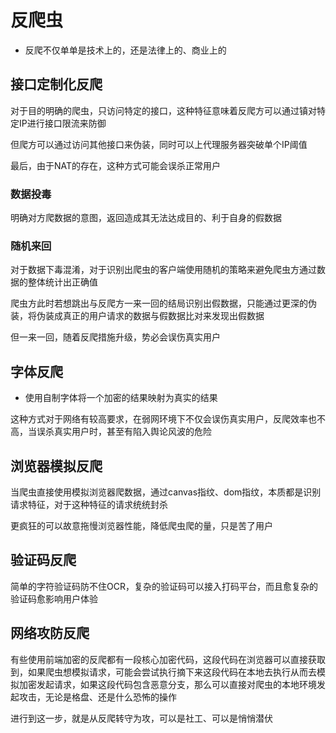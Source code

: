 # 反爬虫

- 反爬不仅单单是技术上的，还是法律上的、商业上的

## 接口定制化反爬

对于目的明确的爬虫，只访问特定的接口，这种特征意味着反爬方可以通过镇对特定IP进行接口限流来防御

但爬方可以通过访问其他接口来伪装，同时可以上代理服务器突破单个IP阈值

最后，由于NAT的存在，这种方式可能会误杀正常用户

### 数据投毒

明确对方爬数据的意图，返回造成其无法达成目的、利于自身的假数据

### 随机来回

对于数据下毒混淆，对于识别出爬虫的客户端使用随机的策略来避免爬虫方通过数据的整体统计出正确值

爬虫方此时若想跳出与反爬方一来一回的结局识别出假数据，只能通过更深的伪装，将伪装成真正的用户请求的数据与假数据比对来发现出假数据

但一来一回，随着反爬措施升级，势必会误伤真实用户

## 字体反爬

- 使用自制字体将一个加密的结果映射为真实的结果

这种方式对于网络有较高要求，在弱网环境下不仅会误伤真实用户，反爬效率也不高，当误杀真实用户时，甚至有陷入舆论风波的危险

## 浏览器模拟反爬

当爬虫直接使用模拟浏览器爬数据，通过canvas指纹、dom指纹，本质都是识别请求特征，对于这种特征的请求统统封杀

更疯狂的可以故意拖慢浏览器性能，降低爬虫爬的量，只是苦了用户

## 验证码反爬

简单的字符验证码防不住OCR，复杂的验证码可以接入打码平台，而且愈复杂的验证码愈影响用户体验

## 网络攻防反爬

有些使用前端加密的反爬都有一段核心加密代码，这段代码在浏览器可以直接获取到，如果爬虫想模拟请求，可能会尝试执行摘下来这段代码在本地去执行从而去模拟加密发起请求，如果这段代码包含恶意分支，那么可以直接对爬虫的本地环境发起攻击，无论是格盘、还是什么恐怖的操作

进行到这一步，就是从反爬转守为攻，可以是社工、可以是悄悄潜伏
